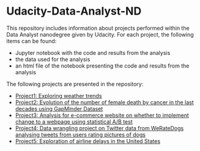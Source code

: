 # Udacity-Data-Analyst-ND
This repository includes information about projects performed within the Data Analyst nanodegree given by Udacity.
For each project, the following items can be found:
 - Jupyter notebook with the code and results from the analysis
 - the data used for the analysis
 - an html file of the notebook presenting the code and results from the analysis
 
The following projects are presented in the repository: 
 - [Project1: Exploring weather trends](https://htmlpreview.github.io/?https://github.com/lecamm/Udacity-Data-Analyst-ND/blob/master/Project1/Project1.html)
 - [Project2: Evolution of the number of female death by cancer in the last decades using GapMinder Dataset](https://htmlpreview.github.io/?https://github.com/lecamm/Udacity-Data-Analyst-ND/blob/master/Project2/Project2_health_lecamm.html)
 - [Project3: Analysis for e-commerce website on whether to implement change to a webpage using statistical A/B test](https://htmlpreview.github.io/?https://github.com/lecamm/Udacity-Data-Analyst-ND/blob/master/Project3/Analyze_ab_test_results_notebook.html)
 - [Project4: Data wrangling project on Twitter data from WeRateDogs analysing tweets from users rating pictures of dogs](https://htmlpreview.github.io/?https://github.com/lecamm/Udacity-Data-Analyst-ND/blob/master/Project4/wrangle_act.html)
 - [Project5: Exploration of airline delays in the United States](https://htmlpreview.github.io/?https://github.com/lecamm/Udacity-Data-Analyst-ND/blob/master/Project5/exploration_airline_delays.html)
